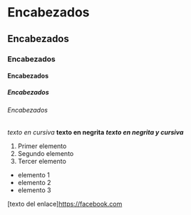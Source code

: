 # Encabezados
## Encabezados
### Encabezados
#### Encabezados
##### Encabezados
###### Encabezados

_texto en cursiva_
**texto en negrita**
***texto en negrita y cursiva***

1. Primer elemento
2. Segundo elemento
3. Tercer elemento

- elemento 1
- elemento 2
- elemento 3

[texto del enlace]https://facebook.com
